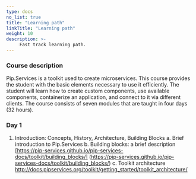 ```yaml
---
type: docs
no_list: true
title: "Learning path"
linkTitle: "Learning path"
weight: 10
description: >-
     Fast track learning path.
---
```


### Course description

Pip.Services is a toolkit used to create microservices. This course provides the student with the basic elements necessary to use it efficiently. The student will learn how to create custom components, use available components, containerize an application, and connect to it via different clients. The course consists of seven modules that are taught in four days (32 hours).

### Day 1
1.	Introduction: Concepts, History, Architecture, Building Blocks
a.	Brief introduction to Pip.Services
b.	Building blocks: a brief description [https://pip-services.github.io/pip-services-docs/toolkit/building_blocks/] (https://pip-services.github.io/pip-services-docs/toolkit/building_blocks/)
c.	Toolkit architecture http://docs.pipservices.org/toolkit/getting_started/toolkit_architecture/  

